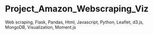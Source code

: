 # Project_Amazon_Webscraping_Viz
Web scraping, Flask, Pandas, Html, Javascript, Python, Leaflet, d3.js, MongoDB, Visualization, Moment.js
